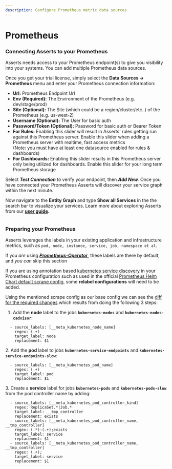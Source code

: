 ```yaml
---
description: Configure Prometheus metric data sources
---
```


# Prometheus

### Connecting Asserts to your Prometheus

Asserts needs access to your Prometheus endpoint(s) to give you visibility into your systems. You can add multiple Prometheus data sources.

Once you get your trial license, simply select the **Data Sources -> Prometheus** menu and enter your Prometheus connection information:

* **Url:** Prometheus Endpoint Url
* **Env (Required):** The Environment of the Prometheus (e.g. dev/stage/prod)
* **Site (Optional):** The Site (which could be a region/cluster/etc..) of the Prometheus (e.g. us-west-2)
* **Username (Optional):** The User for basic auth
* **Password/Token (Optional):**  Password for basic auth or Bearer Token
* **For Rules:** Enabling this slider will result in Asserts' rules getting run against this Prometheus server. Enable this slider when adding a Prometheus server with realtime, fast access metrics \
  (Note: you must have at least one datasource enabled for rules & dashboards)
* **For Dashboards:** Enabling this slider results in this Prometheus server only being utilized for dashboards. Enable this slider for your long term Prometheus storage



Select _**Test Connection**_ to verify your endpoint, then _**Add New.**_ Once you have connected your Prometheus Asserts will discover your service graph within the next minute.

Now navigate to the **Entity Graph** and type **Show all Services** in the the search bar to visualize your services. Learn more about exploring Asserts from our [**user guide**](broken-reference)**.**

<figure><img src="../../.gitbook/assets/screencast-entity-graph.gif" alt=""><figcaption></figcaption></figure>



### Preparing your Prometheus

Asserts leverages the labels in your existing application and infrastructure metrics, such as `pod, node, instance, service, job, namespace et al`.&#x20;

If you _are_ using [_**Prometheus-Operator**_](https://github.com/prometheus-community/helm-charts/tree/main/charts/kube-prometheus-stack), these labels are there by default, and _you can_ skip this section&#x20;

If you are using annotation based [kubernetes service discovery](https://prometheus.io/docs/prometheus/latest/configuration/configuration/#kubernetes\_sd\_config) in your Prometheus configuration such as used in the official [Prometheus Helm Chart default scrape config](https://github.com/prometheus-community/helm-charts/blob/main/charts/prometheus/values.yaml#L771), some **relabel configurations** will need to be added.&#x20;

Using the mentioned scrape config as our base config we can see the [diff for the required changes](https://github.com/asserts/prometheus-helm-charts/pull/1/files) which results from doing the following 3 steps:

1. Add the **node** label to the jobs **`kubernetes-nodes`** and **`kubernetes-nodes-cadvisor`**:

```
  - source_labels: [__meta_kubernetes_node_name]
    regex: (.+)
    target_label: node
    replacement: $1
```

2\. Add the **pod** label to jobs **`kubernetes-service-endpoints`** and **`kubernetes-service-endpoints-slow`**:

```
  - source_labels: [__meta_kubernetes_pod_name]
    regex: (.+)
    target_label: pod
    replacement: $1
```

3\. Create a **service** label for jobs **`kubernetes-pods`** and **`kubernetes-pods-slow`** from the pod controller name by adding:

```
  - source_labels: [__meta_kubernetes_pod_controller_kind]
    regex: ReplicaSet.*|Job.*
    target_label: __tmp_controller
    replacement: exists
  - source_labels: [__meta_kubernetes_pod_controller_name, __tmp_controller]
    regex: (.*)-(.+);exists
    target_label: service
    replacement: $1
  - source_labels: [__meta_kubernetes_pod_controller_name, __tmp_controller]
    regex: (.+);
    target_label: service
    replacement: $1
```
